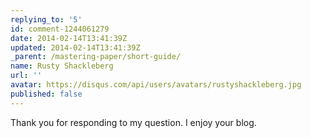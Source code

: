 ```yaml
---
replying_to: '5'
id: comment-1244061279
date: 2014-02-14T13:41:39Z
updated: 2014-02-14T13:41:39Z
_parent: /mastering-paper/short-guide/
name: Rusty Shackleberg
url: ''
avatar: https://disqus.com/api/users/avatars/rustyshackleberg.jpg
published: false
---
```


Thank you for responding to my question. I enjoy your blog.
